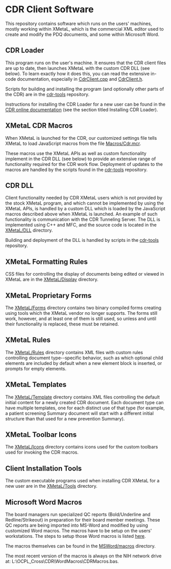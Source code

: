 # CDR Client Software

This repository contains software which runs on the users' machines,
mostly working within XMetaL, which is the commercial XML editor used
to create and modify the PDQ documents, and some within Microsoft
Word.

## CDR Loader

This program runs on the user's machine. It ensures that the CDR
client files are up to date, then launches XMetaL with the custom CDR
DLL (see below). To learn exactly how it does this, you can read the
extensive in-code documentation, especially in
[CdrClient.cpp](XMetaL/CdrClient/CdrClient.cpp) and
[CdrClient.h](XMetaL/CdrClient/CdrClient.h).

Scripts for building and installing the program (and optionally other
parts of the CDR) are in the
[cdr-tools](https://github.com/NCIOCPL/cdr-tools/tree/master/Build)
repository.

Instructions for installing the CDR Loader for a new user can be found
in the [CDR online
documentation](https://cdr.cancer.gov/cgi-bin/cdr/Filter.py?DocId=CDR0000000263&Filter=name:Documentation+Help+Screens+Filter)
(see the section titled Installing CDR Loader).

## XMetaL CDR Macros

When XMetaL is launched for the CDR, our customized settings file
tells XMetaL to load JavaScript macros from the file
[Macros/Cdr.mcr](https://github.com/NCIOCPL/cdr-client/blob/master/XMetaL/Macros/Cdr.mcr).

These macros use the XMetaL APIs as well as custom functionality
implement in the CDR DLL (see below) to provide an extensive range of
functionality required for the CDR work flow. Deployment of updates to
the macros are handled by the scripts found in the
[cdr-tools](https://github.com/NCIOCPL/cdr-tools/tree/master/Build)
repository.

## CDR DLL

Client functionality needed by CDR XMetaL users which is not provided
by the stock XMetaL program, and which cannot be implemented by using
the XMetaL APIs, is handled by a custom DLL which is loaded by the
JavaScript macros described above when XMetaL is launched. An example
of such functionality is communication with the CDR Tunneling
Server. The DLL is implemented using C++ and MFC, and the source code
is located in the [XMetaL/DLL](XMetaL/DLL) directory.

Building and deployment of the DLL is handled by scripts in the
[cdr-tools](https://github.com/NCIOCPL/cdr-tools/tree/master/Build)
repository.

## XMetaL Formatting Rules

CSS files for controlling the display of documents being edited or
viewed in XMetaL are in the [XMetaL/Display](XMetaL/Display)
directory.

## XMetaL Proprietary Forms

The [XMetaL/Forms](XMetaL/Forms/CDR) directory contains two binary
compiled forms creating using tools which the XMetaL vendor no longer
supports. The forms still work, however, and at least one of them is
still used, so unless and until their functionality is replaced, these
must be retained.

## XMetaL Rules

The [XMetaL/Rules](XMetaL/Rules) directory contains XML files with
custom rules controlling document type--specific behavior, such as
which optional child elements are included by default when a new
element block is inserted, or prompts for empty elements.

## XMetaL Templates

The [XMetaL/Template](XMetaL/Template/Cdr) directory contains XML
files controlling the default initial content for a newly created CDR
document. Each document type can have multiple templates, one for each
distinct use of that type (for example, a patient screening Summary
document will start with a different initial structure than that used
for a new prevention Summary).

## XMetaL Toolbar Icons

The [XMetaL/Icons](XMetaL/Icons) directory contains icons used for the
custom toolbars used for invoking the CDR macros.

## Client Installation Tools

The custom executable programs used when installing CDR XMetaL for a
new user are in the [XMetaL/Tools](XMetal/Tools) directory.

## Microsoft Word Macros

The board managers run specialized QC reports (Bold/Underline and
Redline/Strikeout) in preparation for their board member meetings.
These QC reports are being imported into MS-Word and modified by using
customized Word macros.  The macros have to be setup on the users'
workstations.  The steps to setup those Word macros is listed
[here](https://cdr.cancer.gov/cgi-bin/cdr/Filter.py?DocId=CDR0000778025&Filter=name:Documentation+Help+Screens+Filter).

The macros themselves can be found in the
[MSWord/macros](MSWord/macros) directory.

The most recent version of the macros is always on the NIH network
drive at: L:\\OCPL\_Cross\CDR\WordMacros\CDRMacros.bas.
